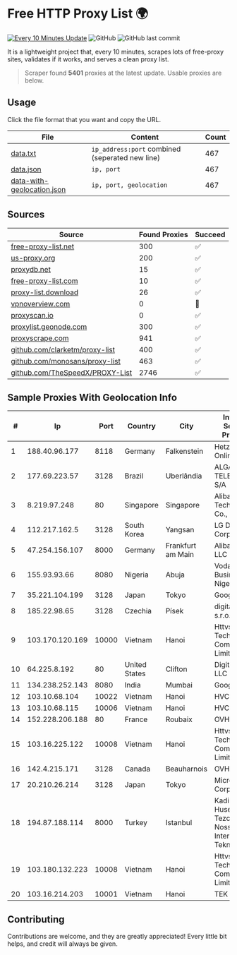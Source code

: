 
# Free HTTP Proxy List 🌍

[![Every 10 Minutes Update](https://github.com/mertguvencli/http-proxy-list/actions/workflows/main.yml/badge.svg?branch=main)](https://github.com/mertguvencli/http-proxy-list/actions/workflows/main.yml)
![GitHub](https://img.shields.io/github/license/mertguvencli/http-proxy-list)
![GitHub last commit](https://img.shields.io/github/last-commit/mertguvencli/http-proxy-list)

It is a lightweight project that, every 10 minutes, scrapes lots of free-proxy sites, validates if it works, and serves a clean proxy list.


> Scraper found **5401** proxies at the latest update. Usable proxies are below.

## Usage

Click the file format that you want and copy the URL.


|File|Content|Count|
|----|-------|-----|
|[data.txt](https://raw.githubusercontent.com/mertguvencli/http-proxy-list/main/proxy-list/data.txt)|`ip_address:port` combined (seperated new line)|467|
|[data.json](https://raw.githubusercontent.com/mertguvencli/http-proxy-list/main/proxy-list/data.json)|`ip, port`|467|
|[data-with-geolocation.json](https://raw.githubusercontent.com/mertguvencli/http-proxy-list/main/proxy-list/data-with-geolocation.json)|`ip, port, geolocation`|467|

## Sources

|Source|Found Proxies|Succeed|
|------|-------------|-------|
|[free-proxy-list.net](https://free-proxy-list.net)|300|✅|
|[us-proxy.org](https://www.us-proxy.org)|200|✅|
|[proxydb.net](http://proxydb.net)|15|✅|
|[free-proxy-list.com](https://free-proxy-list.com/?page=&port=&type%5B%5D=http&type%5B%5D=https&up_time=0&search=Search)|10|✅|
|[proxy-list.download](https://www.proxy-list.download/HTTP)|26|✅|
|[vpnoverview.com](https://vpnoverview.com/privacy/anonymous-browsing/free-proxy-servers)|0|🚫|
|[proxyscan.io](https://www.proxyscan.io)|0|✅|
|[proxylist.geonode.com](https://proxylist.geonode.com/api/proxy-list?limit=300&page=1&sort_by=lastChecked&sort_type=desc&protocols=http,https)|300|✅|
|[proxyscrape.com](https://api.proxyscrape.com/v2/?request=displayproxies&protocol=http&timeout=10000&country=all&ssl=all&anonymity=all)|941|✅|
|[github.com/clarketm/proxy-list](https://raw.githubusercontent.com/clarketm/proxy-list/master/proxy-list-raw.txt)|400|✅|
|[github.com/monosans/proxy-list](https://raw.githubusercontent.com/monosans/proxy-list/main/proxies/http.txt)|463|✅|
|[github.com/TheSpeedX/PROXY-List](https://raw.githubusercontent.com/TheSpeedX/PROXY-List/master/http.txt)|2746|✅|


## Sample Proxies With Geolocation Info

|#|Ip|Port|Country|City|Internet Service Provider|
|-|--|----|-------|----|-------------------------|
|1|188.40.96.177|8118|Germany|Falkenstein|Hetzner Online GmbH|
|2|177.69.223.57|3128|Brazil|Uberlândia|ALGAR TELECOM S/A|
|3|8.219.97.248|80|Singapore|Singapore|Alibaba (US) Technology Co., Ltd.|
|4|112.217.162.5|3128|South Korea|Yangsan|LG DACOM Corporation|
|5|47.254.156.107|8000|Germany|Frankfurt am Main|Alibaba.com LLC|
|6|155.93.93.66|8080|Nigeria|Abuja|Vodacom Business Nigeria|
|7|35.221.104.199|3128|Japan|Tokyo|Google LLC|
|8|185.22.98.65|3128|Czechia|Písek|digital cave s.r.o.|
|9|103.170.120.169|10000|Vietnam|Hanoi|Httvserver Technology Company Limited|
|10|64.225.8.192|80|United States|Clifton|DigitalOcean, LLC|
|11|134.238.252.143|8080|India|Mumbai|Google LLC|
|12|103.10.68.104|10022|Vietnam|Hanoi|HVC|
|13|103.10.68.115|10006|Vietnam|Hanoi|HVC|
|14|152.228.206.188|80|France|Roubaix|OVH SAS|
|15|103.16.225.122|10008|Vietnam|Hanoi|Httvserver Technology Company Limited|
|16|142.4.215.171|3128|Canada|Beauharnois|OVH SAS|
|17|20.210.26.214|3128|Japan|Tokyo|Microsoft Corporation|
|18|194.87.188.114|8000|Turkey|Istanbul|Kadir Huseyin Tezcan Nosspeed Internet Teknolojileri|
|19|103.180.132.223|10008|Vietnam|Hanoi|Httvserver Technology Company Limited|
|20|103.16.214.203|10001|Vietnam|Hanoi|TEK|



## Contributing

Contributions are welcome, and they are greatly appreciated! Every
little bit helps, and credit will always be given.

